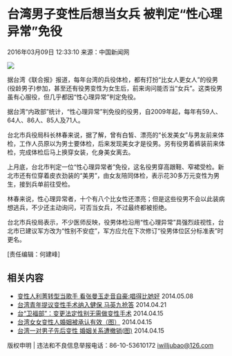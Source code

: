 # 台湾男子变性后想当女兵 被判定“性心理异常”免役

2016年03月09日 12:33:10 来源：中国新闻网

![](http://ats.taiwan.cn/images/jingmao_34.gif)

据台湾《联合报》报道，每年台湾的兵役体检，都有打扮“比女人更女人”的役男(役龄男子)参加，甚至还有役男变性为女生后，前来询问能否当“女兵”。这类役男虽有心服役，但几乎都因“性心理异常”判定免役。

据台湾“内政部”统计，“性心理异常”判免役的役男，自2009年起，每年有59人、64人、86人、85人及71人。

台北市兵役局科长林春来说，据了解，曾有白皙、漂亮的“长发美女”与男友前来体检，工作人员原以为男士要体检，后来发现美女才是役男。另有役男着裤装前来体检，完成体检后马上换穿女装，化身美女离去。

上月底，台北市判定一位“性心理异常者”免役，这名役男穿高跟鞋、窄裙受检。新北市还有位穿着皮衣劲装的“美男”，由女友陪同体检，表示花30多万元变性为男生，接到兵单前往受检。

林春来说，性心理异常者，十个有八个比女性还漂亮；但是这些役男不会以此装病想逃兵，不少还主动询问，可否当女兵，不过最终都被拒绝。

台北市兵役局表示，不少医师反映，役男体检沿用“性心理异常”具强烈歧视性，台北市已建议军方改为“性别不安症”，军方应允在下次修订“役男体位区分标准表”时更名。

\[责任编辑：何建峰\]

## 相关内容

- [变性人利菁转型当歌手 看张曼玉走音自豪:唱得比她好](../../../xwzx/bwkx/201405/t20140508_6128731.htm) 2014.05.08
- [台湾青年提议变性手术纳入健保 马英九抢答](../../../xwzx/bwkx/201404/t20140421_6044917.htm) 2014.04.21
- [台“卫福部”：变更法定性别无需做变性手术](../../../xwzx/bwkx/201312/t20131210_5341634.htm) 2014.04.15
- [台湾女女变性人婚姻被承认有效（图）](../../../xwzx/bwkx/201308/t20130808_4563100.htm) 2014.04.15
- [台湾一对男子先后变性 婚姻关系遭撤销(图)](../../../xwzx/bwkx/201307/t20130711_4439003.htm) 2014.04.15

版权申明 | 违法和不良信息举报电话：86-10-53610172 iwilljubao@126.com